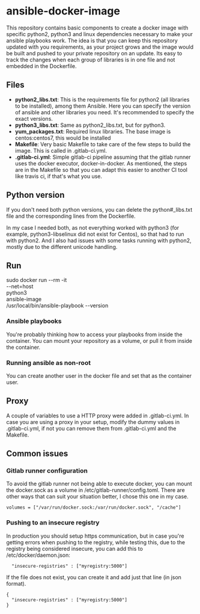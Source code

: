 # ansible-docker-image
This repository contains basic components to create a docker image with specific python2, python3 and linux dependencies necessary to make your ansible playbooks work. The idea is that you can keep this repository updated with you requirements, as your project grows and the image would be built and pushed to your private repository on an update. Its easy to track the changes when each group of libraries is in one file and not embedded in the Dockerfile.

## Files

* **python2_libs.txt**: This is the requirements file for python2 (all libraries to be installed), among them Ansible. Here you can specify the version of ansible and other libraries you need. It's recommended to specify the exact versions.
* **python3_libs.txt**: Same as python2_libs.txt, but for python3.
* **yum_packages.txt**: Required linux libraries. The base image is centos:centos7, this would be installed 
* **Makefile**: Very basic Makefile to take care of the few steps to build the image. This is called in .gitlab-ci.yml.
* **.gitlab-ci.yml**: Simple gitlab-ci pipeline assuming that the gitlab runner uses the docker executor, docker-in-docker. As mentioned, the steps are in the Makefile so that you can adapt this easier to another CI tool like travis ci, if that's what you use.

## Python version
If you don't need both python versions, you can delete the python#_libs.txt file and the corresponding lines from the Dockerfile.

In my case I needed both, as not everything worked with python3 (for example, python3-libselinux did not exist for Centos), so that had to run with python2. And I also had issues with some tasks running with python2, mostly due to the different unicode handling.

## Run
sudo docker run --rm -it \
                --net=host \
                python3 \
                ansible-image \
                /usr/local/bin/ansible-playbook --version

### Ansible playbooks
You're probably thinking how to access your playbooks from inside the container. You can mount your repository as a volume, or pull it from inside the container.

### Running ansible as non-root
You can create another user in the docker file and set that as the container user.

## Proxy
A couple of variables to use a HTTP proxy were added in .gitlab-ci.yml. In case you are using a proxy in your setup, modify the dummy values in .gitlab-ci.yml, if not you can remove them from .gitlab-ci.yml and the Makefile.

## Common issues
### Gitlab runner configuration
To avoid the gitlab runner not being able to execute docker, you can mount the docker.sock as a volume in /etc/gitlab-runner/config.toml. There are other ways that can suit your situation better, I chose this one in my case.
```
volumes = ["/var/run/docker.sock:/var/run/docker.sock", "/cache"]
```

### Pushing to an insecure registry
In production you should setup https communication, but in case you're getting errors when pushing to the registry, while testing this, due to the registry being considered insecure, you can add this to /etc/docker/daemon.json:
```
  "insecure-registries" : ["myregistry:5000"]
```
If the file does not exist, you can create it and add just that line (in json format).
```
{
  "insecure-registries" : ["myregistry:5000"]
}
```

